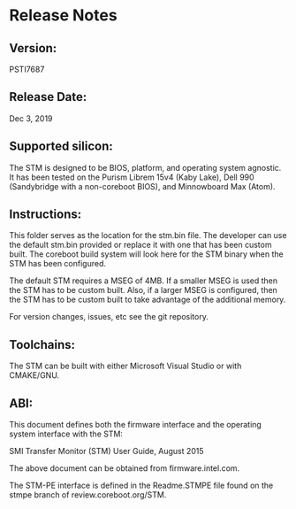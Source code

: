 # Release Notes

## Version:

PSTI7687

## Release Date:

Dec 3, 2019

## Supported silicon:

The STM is designed to be BIOS, platform, and operating system agnostic.
It has been tested on the Purism Librem 15v4 (Kaby Lake), Dell 990
(Sandybridge with a non-coreboot BIOS), and Minnowboard Max (Atom).

## Instructions:

This folder serves as the location for the stm.bin file.  The developer
can use the default stm.bin provided or replace it with one that has
been custom built.  The coreboot build system will look here for the
STM binary when the STM has been configured.

The default STM requires a MSEG of 4MB.  If a smaller MSEG is used
then the STM has to be custom built.  Also, if a larger MSEG is
configured, then the STM has to be custom built to take advantage
of the additional memory.

For version changes, issues, etc see the git repository.

## Toolchains:

The STM can be built with either Microsoft Visual Studio or with CMAKE/GNU.

## ABI:

This document defines both the firmware interface and the operating system
interface with the STM:

SMI Transfer Monitor (STM) User Guide, August 2015

The above document can be obtained from firmware.intel.com.

The STM-PE interface is defined in the Readme.STMPE file found on
the stmpe branch of review.coreboot.org/STM.
